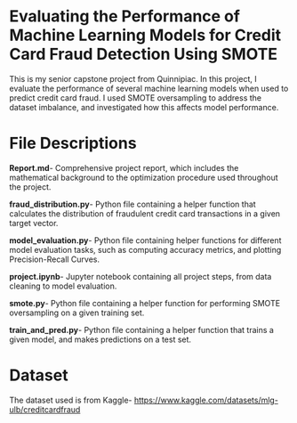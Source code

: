 # Evaluating the Performance of Machine Learning Models for Credit Card Fraud Detection Using SMOTE

This is my senior capstone project from Quinnipiac. In this project, I evaluate the performance of several machine learning models when used to predict credit card fraud. I used SMOTE oversampling to address the dataset imbalance, and investigated how this affects model performance. 

# File Descriptions
**Report.md**- Comprehensive project report, which includes the mathematical background to the optimization procedure used throughout the project.

**fraud_distribution.py**- Python file containing a helper function that calculates the distribution of fraudulent credit card transactions in a given target vector.

**model_evaluation.py**- Python file containing helper functions for different model evaluation tasks, such as computing accuracy metrics, and plotting Precision-Recall Curves.

**project.ipynb**- Jupyter notebook containing all project steps, from data cleaning to model evaluation.

**smote.py**- Python file containing a helper function for performing SMOTE oversampling on a given training set.

**train_and_pred.py**- Python file containing a helper function that trains a given model, and makes predictions on a test set.

# Dataset
The dataset used is from Kaggle- https://www.kaggle.com/datasets/mlg-ulb/creditcardfraud
